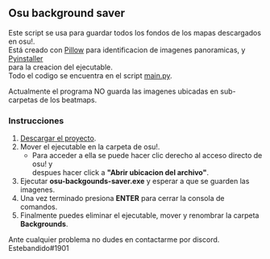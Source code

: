 ## Osu background saver

Este script se usa para guardar todos los fondos de los mapas descargados en osu!.  
Está creado con [Pillow](https://github.com/python-pillow/Pillow) para identificacion de imagenes panoramicas, y [Pyinstaller](https://github.com/pyinstaller/pyinstaller)  
para la creacion del ejecutable.  
Todo el codigo se encuentra en el script [main.py](https://github.com/estebandido0/osu-backgrounds-saver/blob/master/main.py).

Actualmente el programa NO guarda las imagenes ubicadas en sub-carpetas de los beatmaps.


### Instrucciones

1. [Descargar el proyecto](https://github.com/estebandido0/osu-backgrounds-saver/archive/master.zip).
2. Mover el ejecutable en la carpeta de osu!.
    * Para acceder a ella se puede hacer clic derecho al acceso directo de osu! 
    y   
    despues hacer click a **"Abrir ubicacion del archivo"**.
3. Ejecutar **osu-backgounds-saver.exe** y esperar a que se guarden las imagenes.
4. Una vez terminado presiona **ENTER** para cerrar la consola de comandos.
5. Finalmente puedes eliminar el ejecutable, mover y renombrar la carpeta **Backgrounds**.

    
Ante cualquier problema no dudes en contactarme por discord. 
Estebandido#1901
